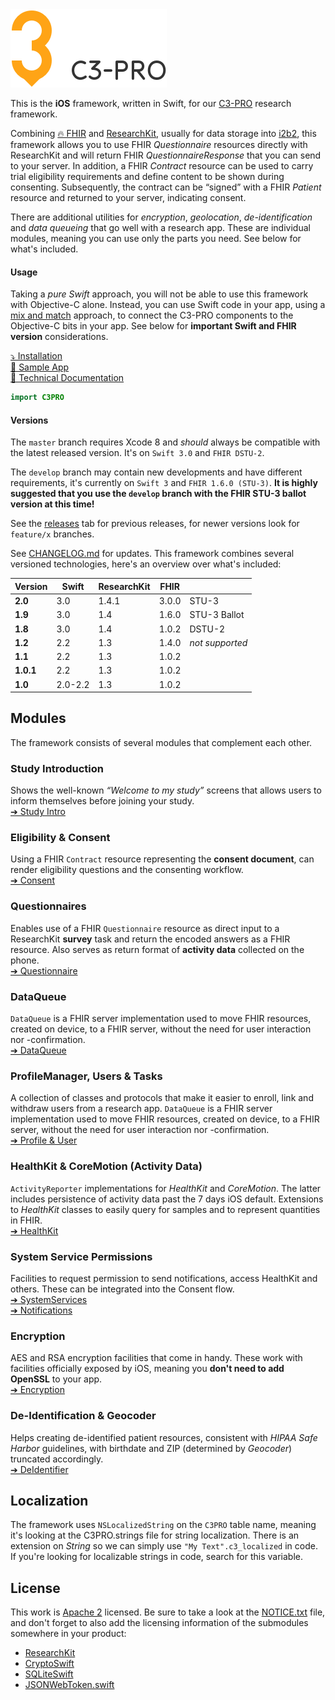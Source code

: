 <img src="./assets/Logo.png" srcset="./assets/Logo@2x.png 2x, ./assets/Logo@3x.png 3x" alt="C3-PRO">

This is the **iOS** framework, written in Swift, for our [C3-PRO][] research framework.

Combining [🔥 FHIR][fhir] and [ResearchKit][], usually for data storage into [i2b2][], this framework allows you to use FHIR _Questionnaire_ resources directly with ResearchKit and will return FHIR _QuestionnaireResponse_ that you can send to your server.
In addition, a FHIR _Contract_ resource can be used to carry trial eligibility requirements and define content to be shown during consenting.
Subsequently, the contract can be “signed” with a FHIR _Patient_ resource and returned to your server, indicating consent.

There are additional utilities for _encryption_, _geolocation_, _de-identification_ and _data queueing_ that go well with a research app.
These are individual modules, meaning you can use only the parts you need.
See below for what's included.

#### Usage

Taking a _pure Swift_ approach, you will not be able to use this framework with Objective-C alone.
Instead, you can use Swift code in your app, using a [mix and match][mix-match] approach, to connect the C3-PRO components to the Objective-C bits in your app.
See below for **important Swift and FHIR version** considerations.

[⤵️ Installation](INSTALL.md)  
[📱 Sample App][sample app]  
[📖 Technical Documentation][docs]

```swift
import C3PRO
```


#### Versions

The `master` branch requires Xcode 8 and _should_ always be compatible with the latest released version.
It's on `Swift 3.0` and `FHIR DSTU-2`.

The `develop` branch may contain new developments and have different requirements, it's currently on `Swift 3` and `FHIR 1.6.0 (STU-3)`.
**It is highly suggested that you use the `develop` branch with the FHIR STU-3 ballot version at this time!**

See the [releases](https://github.com/C3-PRO/c3-pro-ios-framework/releases) tab for previous releases, for newer versions look for `feature/x` branches.

See [CHANGELOG.md](./CHANGELOG.md) for updates.
This framework combines several versioned technologies, here's an overview over what's included:

   Version |   Swift | ResearchKit |  FHIR | &nbsp;
-----------|---------|-------------|-------|----------------
   **2.0** |     3.0 |       1.4.1 | 3.0.0 | STU-3
   **1.9** |     3.0 |         1.4 | 1.6.0 | STU-3 Ballot
   **1.8** |     3.0 |         1.4 | 1.0.2 | DSTU-2
   **1.2** |     2.2 |         1.3 | 1.4.0 | _not supported_
   **1.1** |     2.2 |         1.3 | 1.0.2 |
 **1.0.1** |     2.2 |         1.3 | 1.0.2 |
   **1.0** | 2.0-2.2 |         1.3 | 1.0.2 |


Modules
-------

The framework consists of several modules that complement each other.

### Study Introduction

Shows the well-known _“Welcome to my study”_ screens that allows users to inform themselves before joining your study.  
[➔ Study Intro](./Sources/StudyIntro/)

### Eligibility & Consent

Using a FHIR `Contract` resource representing the **consent document**, can render eligibility questions and the consenting workflow.  
[➔ Consent](./Sources/Consent/)

### Questionnaires

Enables use of a FHIR `Questionnaire` resource as direct input to a ResearchKit **survey** task and return the encoded answers as a FHIR resource.
Also serves as return format of **activity data** collected on the phone.  
[➔ Questionnaire](./Sources/Questionnaire/)

### DataQueue

`DataQueue` is a FHIR server implementation used to move FHIR resources, created on device, to a FHIR server, without the need for user interaction nor -confirmation.  
[➔ DataQueue](./Sources/DataQueue/)

### ProfileManager, Users & Tasks

A collection of classes and protocols that make it easier to enroll, link and withdraw users from a research app.
`DataQueue` is a FHIR server implementation used to move FHIR resources, created on device, to a FHIR server, without the need for user interaction nor -confirmation.  
[➔ Profile & User](./Sources/ProfileAndUser/)

### HealthKit & CoreMotion (Activity Data)

`ActivityReporter` implementations for _HealthKit_ and _CoreMotion_.
The latter includes persistence of activity data past the 7 days iOS default.
Extensions to _HealthKit_ classes to easily query for samples and to represent quantities in FHIR.  
[➔ HealthKit](./Sources/HealthKit/)

### System Service Permissions

Facilities to request permission to send notifications, access HealthKit and others.
These can be integrated into the Consent flow.  
[➔ SystemServices](./Sources/SystemServices)  
[➔ Notifications](./Sources/Notifications)

### Encryption

AES and RSA encryption facilities that come in handy.
These work with facilities officially exposed by iOS, meaning you **don't need to add OpenSSL** to your app.  
[➔ Encryption](./Sources/Encryption/)

### De-Identification & Geocoder

Helps creating de-identified patient resources, consistent with _HIPAA Safe Harbor_ guidelines, with birthdate and ZIP (determined by _Geocoder_) truncated accordingly.  
[➔ DeIdentifier](./Sources/DeIdentifier/)


Localization
------------

The framework uses `NSLocalizedString` on the `C3PRO` table name, meaning it's looking at the C3PRO.strings file for string localization.
There is an extension on _String_ so we can simply use `"My Text".c3_localized` in code.
If you're looking for localizable strings in code, search for this variable.


License
-------

This work is [Apache 2](./LICENSE.txt) licensed.
Be sure to take a look at the [NOTICE.txt](./NOTICE.txt) file, and don't forget to also add the licensing information of the submodules somewhere in your product:

- [ResearchKit](./ResearchKit/LICENSE)
- [CryptoSwift](./CryptoSwift/LICENSE)
- [SQLiteSwift](./SQLiteSwift/LICENSE.txt)
- [JSONWebToken.swift](./JSONWebToken/LICENSE)


[C3-PRO]: http://c3-pro.org
[fhir]: http://hl7.org/fhir/
[researchkit]: http://researchkit.github.io
[i2b2]: https://www.i2b2.org
[mix-match]: https://developer.apple.com/library/ios/documentation/Swift/Conceptual/BuildingCocoaApps/MixandMatch.html
[sample app]: https://github.com/C3-PRO/c3-pro-demo-ios
[docs]: https://c3-pro.github.io/c3-pro-ios-framework/
